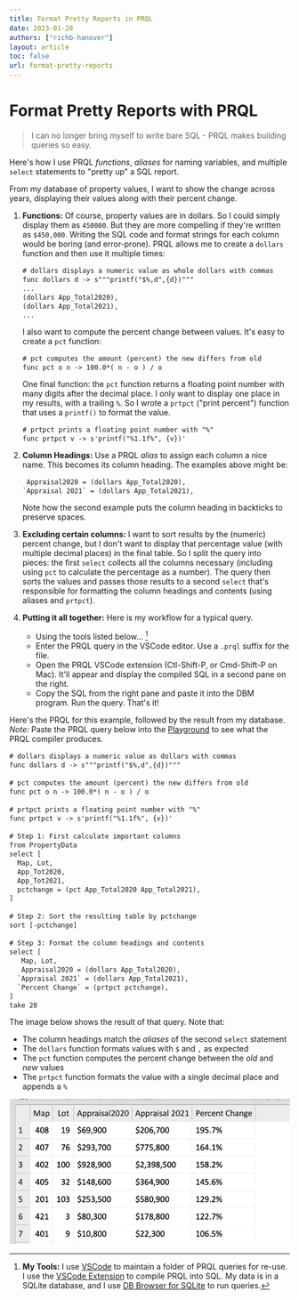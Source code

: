 ```yaml
---
title: Format Pretty Reports in PRQL
date: 2023-01-28
authors: ["richb-hanover"]
layout: article
toc: false
url: format-pretty-reports
---
```


# Format Pretty Reports with PRQL

> I can no longer bring myself to write bare SQL - PRQL makes building queries
> so easy.

Here's how I use PRQL _functions_, _aliases_ for naming variables, and multiple
`select` statements to "pretty up" a SQL report.

From my database of property values, I want to show the change across years,
displaying their values along with their percent change.

1. **Functions:** Of course, property values are in dollars. So I could simply
   display them as `450000`. But they are more compelling if they're written as
   `$450,000`. Writing the SQL code and format strings for each column would be
   boring (and error-prone). PRQL allows me to create a `dollars` function and
   then use it multiple times:

   ```prql
   # dollars displays a numeric value as whole dollars with commas
   func dollars d -> s"""printf("$%,d",{d})"""
   ...
   (dollars App_Total2020),
   (dollars App_Total2021),
   ...
   ```

   I also want to compute the percent change between values. It's easy to create
   a `pct` function:

   ```prql
   # pct computes the amount (percent) the new differs from old
   func pct o n -> 100.0*( n - o ) / o
   ```

   One final function: the `pct` function returns a floating point number with
   many digits after the decimal place. I only want to display one place in my
   results, with a trailing `%`. So I wrote a `prtpct` ("print percent")
   function that uses a `printf()` to format the value.

   ```prql
   # prtpct prints a floating point number with "%"
   func prtpct v -> s'printf("%1.1f%", {v})'
   ```

2. **Column Headings:** Use a PRQL _alias_ to assign each column a nice name.
   This becomes its column heading. The examples above might be:

   ```prql
    Appraisal2020 = (dollars App_Total2020),
   `Appraisal 2021` = (dollars App_Total2021),
   ```

   Note how the second example puts the column heading in backticks to preserve
   spaces.

3. **Excluding certain columns:** I want to sort results by the (numeric)
   percent change, but I don't want to display that percentage value (with
   multiple decimal places) in the final table. So I split the query into
   pieces: the first `select` collects all the columns necessary (including
   using `pct` to calculate the percentage as a number). The query then sorts
   the values and passes those results to a second `select` that's responsible
   for formatting the column headings and contents (using aliases and `prtpct`).

4. **Putting it all together:** Here is my workflow for a typical query.

   - Using the tools listed below... [^1]
   - Enter the PRQL query in the VSCode editor. Use a `.prql` suffix for the
     file.
   - Open the PRQL VSCode extension (Ctl-Shift-P, or Cmd-Shift-P on Mac). It'll
     appear and display the compiled SQL in a second pane on the right.
   - Copy the SQL from the right pane and paste it into the DBM program. Run the
     query. That's it!

Here's the PRQL for this example, followed by the result from my database.
_Note:_ Paste the PRQL query below into the
[Playground](https://prql-lang.org/playground/) to see what the PRQL compiler
produces.

```prql
# dollars displays a numeric value as dollars with commas
func dollars d -> s"""printf("$%,d",{d})"""

# pct computes the amount (percent) the new differs from old
func pct o n -> 100.0*( n - o ) / o

# prtpct prints a floating point number with "%"
func prtpct v -> s'printf("%1.1f%", {v})'

# Step 1: First calculate important columns
from PropertyData
select [
  Map, Lot,
  App_Tot2020,
  App_Tot2021,
  pctchange = (pct App_Total2020 App_Total2021),
]

# Step 2: Sort the resulting table by pctchange
sort [-pctchange]

# Step 3: Format the column headings and contents
select [
   Map, Lot,
   Appraisal2020 = (dollars App_Total2020),
  `Appraisal 2021` = (dollars App_Total2021),
  `Percent Change` = (prtpct pctchange),
]
take 20
```

The image below shows the result of that query. Note that:

- The column headings match the _aliases_ of the second `select` statement
- The `dollars` function formats values with `$` and `,` as expected
- The `pct` function computes the percent change between the _old_ and _new_
  values
- The `prtpct` function formats the value with a single decimal place and
  appends a `%`

![First rows](../../static/img/Formatted_SQLite_Query.png)

[^1]:
    **My Tools:** I use [VSCode](https://code.visualstudio.com/) to maintain a
    folder of PRQL queries for re-use. I use the
    [VSCode Extension](https://marketplace.visualstudio.com/items?itemName=PRQL-lang.prql-vscode)
    to compile PRQL into SQL. My data is in a SQLite database, and I use
    [DB Browser for SQLite](https://sqlitebrowser.org/) to run queries.
